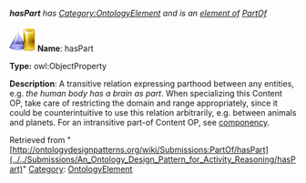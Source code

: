 ___hasPart__ has [Category:OntologyElement](../../Category/OntologyElement "Category:OntologyElement") and is an [element of](../../Property/ElementOf "Property:ElementOf") [PartOf](../../Submissions/PartOf "Submissions:PartOf")_


  




[![ObjectProperty](../../images/thumb/c/c3/ObjectProperty.gif/45px-ObjectProperty.gif)](../../Image/ObjectProperty.gif "ObjectProperty")
__Name__: hasPart 


__Type:__ owl:ObjectProperty 


__Description__: A transitive relation expressing parthood between any entities, e.g. _the human body has a brain as part_. When specializing this Content OP, take care of restricting the domain and range appropriately, since it could be counterintuitive to use this relation arbitrarily, e.g. between animals and planets. For an intransitive part-of Content OP, see  [componency](../../Submissions/Componency "Submissions:Componency"). 





Retrieved from "[http://ontologydesignpatterns.org/wiki/Submissions:PartOf/hasPart](../../Submissions/An_Ontology_Design_Pattern_for_Activity_Reasoning/hasPart)"
 [Category](http://ontologydesignpatterns.org/wiki/Special:Categories "Special:Categories"): [OntologyElement](../../Category/OntologyElement "Category:OntologyElement")
